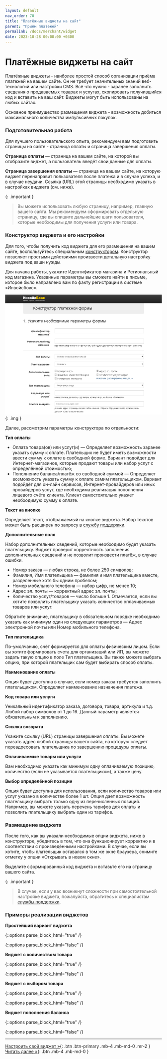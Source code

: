 ```yaml
---
layout: default
nav_order: 70
title: "Платёжные виджеты на сайт"
parent: "Приём платежей"
permalink: /docs/merchant/widget
date: 2023-10-28 00:00:00 +0300
---
```


# Платёжные виджеты на сайт

Платёжные виджеты - наиболее простой способ организации приёма платежей на вашем сайте. Он не требует
значительных знаний веб-технологий или настройки CMS. Всё что нужно - заранее заполнить сведения о
продаваемых товарах и услугах, скопировать получившийся код и вставить на ваш сайт. Виджеты могут
быть использованы на любых сайтах.

Основное преимущество размещения виджета - возможность добиться максимального количества импульсивных
покупок.

### Подготовительная работа

Для лучшего пользовательского опыта, рекомендуем вам подготовить страницы на сайте - страница оплаты и
страница завершения оплаты.

**Страница оплаты** — страница на вашем сайте, на которой вы отобразите виджет, а пользователь введёт
свои данные для оплаты.

**Страница завершения оплаты** — страница на вашем сайте, на которую виджет перенаправит пользователя
после платежа и в случае успеха, и в случае неудачи. Ссылка (URL) этой страницы необходимо указать в
настройках виджета (см. ниже).

{: .important }
> Вы можете использовать любую страницу, например, главную вашего сайта. Мы рекомендуем сформировать
отдельную страницу, где вы опишите дальнейшие шаги пользователя, которые необходимы для получения услуги
или товара.

### Конструктор виджета и его настройки

Для того, чтобы получить код виджета для его размещения на вашем сайте, воспользуйтесь специальным
[конструктором](https://widget.invoicebox.ru/?utm_source=docs). Конструктор позволяет простыми действиями
произвести детальную настройку виджета под ваши нужды.

Для начала работы, укажите Идентификатор магазина и Региональный код магазина. Указанные параметры
вы сможете найти в письме, которое было направлено вам по факту регистрации в системе «Инвойсбокс».

![FormConstructor](/assets/images/widget/formconstructor.png){: .img }

Далее, рассмотрим параметры конструктора по отдельности:

**Тип оплаты**

- Оплата товара(ов) или услуг(и) — Определяет возможность заранее указать сумму к оплате. Плательщик
не будет иметь возможности ввести сумму к оплате в свободной форме. Вариант подойдет для Интернет-магазинов, которые
продают товары или набор услуг с определённой стоимостью;
- Пополнение баланса/платёж со свободной суммой — Определяет возможность указать сумму к оплате самим плательщиком.
Вариант подойдёт для он-лайн сервисов, Интернет-провайдеров или иных провайдеров услуг, где необходима реализация
пополнения лицевого счёта клиента. Клиент самостоятельно укажет необходимую сумму к оплате.

**Текст на кнопке**

Определяет текст, отображаемый на кнопке виджета. Набор текстов может быть расширен по запросу в
[службу поддержки](https://www.invoicebox.ru/ru/contacts/feedback.html).

**Дополнительные поля**

Набор дополнительных сведений, которые необходимо будет указать плательщику. Виджет проверит корректность
заполнения дополнительных сведений и не позволит произвести платёж, в случае ошибки.

- Номер заказа — любая строка, не более 250 символов;
- Фамилия, Имя плательщика — фамилия и имя плательщика вместе, разделенные хотя бы одним пробелом;
- Номер мобильного телефона — набор цифр, не менее 10;
- Адрес эл. почты — корректный адрес эл. почты;
- Количество услуг/товаров — число больше 1. Отмечается, если вы хотите позволить плательщику указать количество оплачиваемых товаров или услуг.

Обратите внимание, плательщику в обязательном порядке необходимо указать как минимум один из следующих параметров —
Адрес электронной почты или Номер мобильного телефона.

**Тип плательщика**

По-умолчанию, счёт формируется для оплаты физическим лицом. Если вы хотите формировать счета для организаций или ИП,
вы можете задать такую опцию в поле Тип плательщика. Вы также можете выбрать опцию, при которой плательщик сам будет
выбирать способ оплаты.

**Наименование оплаты**

Опция будет доступна в случае, если номер заказа требуется заполнить плательщиком. Определяет наименование назначения платежа.

**Код товара или услуги**

Уникальный идентификатор заказа, договора, товара, артикула и т.д. Любой набор символов от 1 до 16. Данный параметр является
обязательным к заполнению.

**Ссылка возврата**

Укажите ссылку (URL) страницы завершения оплаты. Вы можете указать адрес любой страницы вашего сайта, на которую следует
переадресовать плательщика по завершению процедуры оплаты.

**Оплачиваемые товары или услуги**

Вам необходимо указать как минимум одну оплачиваемую позицию, количество (если не указывается плательщиком), а также цену.

**Выбор определённой позиции**

Опция будет доступна для использования, если количество товаров или услуг указано в количестве более 1 шт. Опция дает возможность
плательщику выбрать только одну из перечисленных позиций. Например, вы можете указать перечень тарифов для оплаты и позволить
плательщику выбрать один из тарифов.


### Размещение виджета

После того, как вы указали необходимые опции виджета, ниже в конструкторе, убедитесь в том, что она функционирует
корректно и в соответствии с произведёнными настройками. В случае, если вы хотите, чтобы плательщик оставался в том же
окне браузера, снимите отметку у опции «Открывать в новом окне».

Выделите сформированный код виджета и вставьте его на страницу вашего сайта.

{: .important }
> В случае, если у вас возникнут сложности при самостоятельной настройке виджета,
пожалуйста, обратитесь к специалистам [службы поддержки](https://www.invoicebox.ru/ru/contacts/feedback.html).


### Примеры реализации виджетов

**Простейший вариант виджета**

{::options parse_block_html="true" /}
<div id="InvoiceboxWidgetDiv-2304191633515" data-version="20230419"></div><script type="text/javascript"> var s = document.createElement("script"); s.setAttribute("type", "text/javascript" ); s.setAttribute("src", "https://widget.invoicebox.ru/js/widget/widget.min.js?_=" + Math.floor(Math.random() * 100000000) ); s.onload = function() { InvoiceBoxWidget2304191633515 = {}; InvoiceBoxWidget(InvoiceBoxWidget2304191633515); InvoiceBoxWidget2304191633515.init({ "widget_id" : "2304191633515", "widget_version" : "3", "widget_button_type" : "1", "widget_order_type" : "1", "widget_payment_type" : "1", "widget_addfields" : "participant_order_id,person_email", "widget_goods" : "eNqLrlYqqSxIVbJSKk4tKstMTlXSUcpLzAUJXJh4YceF3Re2XmxSuLD3wgaFiy0X9l1suNh8YQ9QTW5qYnFpEUjZxY6LTUCBwtLEvJLMkkqgiCGQW1AEMstKydTAAMgrSywBso2VamMBs2ssjg==", "widget_person_type" : "1", "widget_target_blank" : "1", "itransfer_language_id" : "1", "itransfer_participant_id" : "131", "itransfer_order_id" : "", "itransfer_participant_ident" : "78043", "itransfer_url_return" : "123", }, 600, "auto", "InvoiceboxWidgetDiv-2304191633515"); }; (document.getElementsByTagName("head")[0] || document.documentElement).appendChild(s);</script>
{::options parse_block_html="false" /}

**Виджет с количеством товара**

{::options parse_block_html="true" /}
<div id="InvoiceboxWidgetDiv-2304191648438" data-version="20230419"></div><script type="text/javascript"> var s = document.createElement("script"); s.setAttribute("type", "text/javascript" ); s.setAttribute("src", "https://widget.invoicebox.ru/js/widget/widget.min.js?_=" + Math.floor(Math.random() * 100000000) ); s.onload = function() { InvoiceBoxWidget2304191648438 = {}; InvoiceBoxWidget(InvoiceBoxWidget2304191648438); InvoiceBoxWidget2304191648438.init({ "widget_id" : "2304191648438", "widget_version" : "3", "widget_button_type" : "1", "widget_order_type" : "1", "widget_payment_type" : "1", "widget_addfields" : "participant_order_id,quantity,person_email", "widget_goods" : "eNqLrlYqqSxIVbJSKk4tKstMTlXSUcpLzAUJXJh4YceF3Re2XmxSuLD3wgaFiy0X9l1suNh8YQ9QTW5qYnFpEUjZxY6LTUCBwtLEvJLMkkolq7zSnBwdpYIikGFWSqYGBkDZssQSINtYqTYWAP01LdQ=", "widget_person_type" : "1", "widget_target_blank" : "1", "itransfer_language_id" : "1", "itransfer_participant_id" : "131", "itransfer_order_id" : "", "itransfer_participant_ident" : "78043", "itransfer_url_return" : "123", }, 600, "auto", "InvoiceboxWidgetDiv-2304191648438"); }; (document.getElementsByTagName("head")[0] || document.documentElement).appendChild(s);</script>
{::options parse_block_html="false" /}

**Виджет с выбором товара**

{::options parse_block_html="true" /}
<div id="InvoiceboxWidgetDiv-2304191652341" data-version="20230419"></div><script type="text/javascript"> var s = document.createElement("script"); s.setAttribute("type", "text/javascript" ); s.setAttribute("src", "https://widget.invoicebox.ru/js/widget/widget.min.js?_=" + Math.floor(Math.random() * 100000000) ); s.onload = function() { InvoiceBoxWidget2304191652341 = {}; InvoiceBoxWidget(InvoiceBoxWidget2304191652341); InvoiceBoxWidget2304191652341.init({ "widget_id" : "2304191652341", "widget_version" : "3", "widget_button_type" : "1", "widget_order_type" : "1", "widget_payment_type" : "1", "widget_addfields" : "quantity,person_email", "widget_goods" : "eNqLrlYqqSxIVbJSKk4tKstMTlXSUcpLzAUJXJh4YceF3Re2XmxSuLD3wgaFiy0X9l1suNh8YY/ChX0XNl7svth+Ye/F7gs7gVpyUxOLS4tAui52XGwCChSWJuaVZJZUKlnllebk6CgVFIHMtlIy0DMwAEqXJZYAOcZKtTpk2R/mGaBwYfuFDRd2U2J3LABGTmuD", "widget_person_type" : "1", "widget_goods_select" : "1", "widget_target_blank" : "1", "itransfer_language_id" : "1", "itransfer_participant_id" : "131", "itransfer_order_id" : "123", "itransfer_participant_ident" : "78043", }, 600, "auto", "InvoiceboxWidgetDiv-2304191652341"); }; (document.getElementsByTagName("head")[0] || document.documentElement).appendChild(s);</script>
{::options parse_block_html="false" /}

**Виджет пополнения баланса**

{::options parse_block_html="true" /}
<div id="InvoiceboxWidgetDiv-2304191654150" data-version="20230419"></div><script type="text/javascript"> var s = document.createElement("script"); s.setAttribute("type", "text/javascript" ); s.setAttribute("src", "https://widget.invoicebox.ru/js/widget/widget.min.js?_=" + Math.floor(Math.random() * 100000000) ); s.onload = function() { InvoiceBoxWidget2304191654150 = {}; InvoiceBoxWidget(InvoiceBoxWidget2304191654150); InvoiceBoxWidget2304191654150.init({ "widget_id" : "2304191654150", "widget_version" : "3", "widget_button_type" : "3", "widget_order_type" : "1", "widget_payment_type" : "2", "widget_addfields" : "person_email", "widget_goods" : "eNqLrlYqqSxIVbJSKk4tKstMTlXSUcpLzAUJXJh/Yd+F/UC8+8LeC1uBeMeFrQoXNl7YABTYcGHvxcYLGxQubFIA0jsuNl5sAirZc2ErUHtuamJxaRHIhIsdF5uAAoWliXklmSWVQBFDILegCGSNVV5pTo6OUlliCVDYWKk2FgAsY0F2", "widget_person_type" : "1", "widget_target_blank" : "1", "itransfer_language_id" : "1", "itransfer_participant_id" : "131", "itransfer_order_id" : "123", "itransfer_participant_ident" : "78043", }, 600, "auto", "InvoiceboxWidgetDiv-2304191654150"); }; (document.getElementsByTagName("head")[0] || document.documentElement).appendChild(s);</script>
{::options parse_block_html="false" /}
 
---

[Настроить свой виджет &raquo;](https://widget.invoicebox.ru/?utm_source=docs){: .btn .btn-primary .mb-4 .mb-md-0 .mr-2 } [Читать далее &raquo;](/docs/merchant/cms){: .btn .mb-4 .mb-md-0 }
